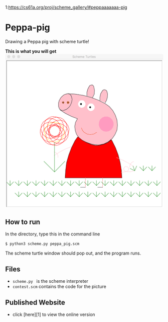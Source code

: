 1:https://cs61a.org/proj/scheme_gallery/#peppaaaaaaa-pig
# Peppa-pig
Drawing a Peppa pig with scheme turtle!

**This is what you will get**
![peppa](./peppa_pig.png)

## How to run
In the directory, type this in the command line
```
$ python3 scheme.py peppa_pig.scm
```
The scheme turtle window should pop out, and the program runs.

## Files
- ```scheme.py ``` is the scheme interpreter
- ```contest.scm``` contains the code for the picture

## Published Website
- click [here][1] to view the online version
